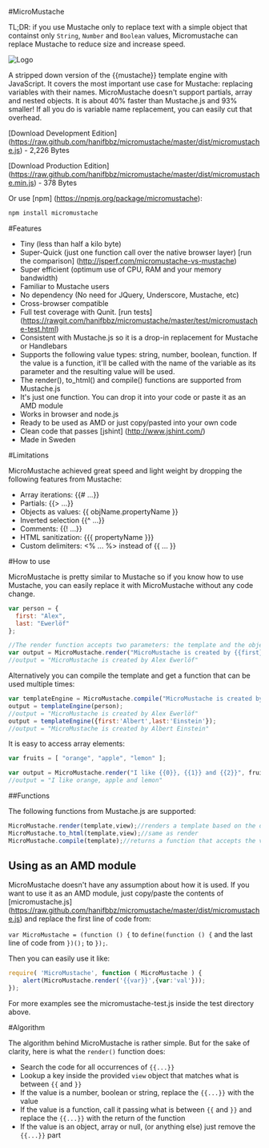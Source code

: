 #MicroMustache

TL;DR: if you use Mustache only to replace text with a simple object that containst only
`String`, `Number` and `Boolean` values, Micromustache can replace Mustache to reduce size and increase speed.

![Logo](https://raw.github.com/hanifbbz/micromustache/master/logo/micromustache-logo-300.png)

A stripped down version of the {{mustache}} template engine with JavaScript.
It covers the most important use case for Mustache: replacing variables with their names.
MicroMustache doesn't support partials, array and nested objects.
It is about 40% faster than Mustache.js and 93% smaller!
If all you do is variable name replacement, you can easily cut that overhead.

[Download Development Edition] (https://raw.github.com/hanifbbz/micromustache/master/dist/micromustache.js) - 2,226 Bytes

[Download Production Edition] (https://raw.github.com/hanifbbz/micromustache/master/dist/micromustache.min.js) - 378 Bytes

Or use [npm] (https://npmjs.org/package/micromustache):

```bash
npm install micromustache
```

#Features

* Tiny (less than half a kilo byte)
* Super-Quick (just one function call over the native browser layer)
  [run the comparison] (http://jsperf.com/micromustache-vs-mustache)
* Super efficient (optimum use of CPU, RAM and your memory bandwidth)
* Familiar to Mustache users
* No dependency (No need for JQuery, Underscore, Mustache, etc)
* Cross-browser compatible
* Full test coverage with Qunit.
  [run tests] (https://rawgit.com/hanifbbz/micromustache/master/test/micromustache-test.html)
* Consistent with Mustache.js so it is a drop-in replacement for Mustache or Handlebars
* Supports the following value types: string, number, boolean, function.
  If the value is a function, it'll be called with the name of the variable as its parameter and the resulting value will be used.
* The render(), to_html() and compile() functions are supported from Mustache.js
* It's just one function. You can drop it into your code or paste it as an AMD module
* Works in browser and node.js
* Ready to be used as AMD or just copy/pasted into your own code
* Clean code that passes [jshint] (http://www.jshint.com/)
* Made in Sweden

#Limitations

MicroMustache achieved great speed and light weight by dropping the following features from Mustache:

* Array iterations: {{# ...}}
* Partials: {{> ...}}
* Objects as values: {{ objName.propertyName }}
* Inverted selection {{^ ...}}
* Comments: {{! ...}}
* HTML sanitization: {{{ propertyName }}}
* Custom delimiters: <% ... %> instead of {{ ... }}

#How to use

MicroMustache is pretty similar to Mustache so if you know how to use Mustache,
you can easily replace it with MicroMustache without any code change.

```js
var person = {
  first: "Alex",
  last: "Ewerlöf"
};

//The render function accepts two parameters: the template and the object that contains a list of key-values to be replaced in template.
var output = MicroMustache.render("MicroMustache is created by {{first}} {{ last }}", person);
//output = "MicroMustache is created by Alex Ewerlöf"
```

Alternatively you can compile the template and get a function that can be used multiple times:

```js
var templateEngine = MicroMustache.compile("MicroMustache is created by {{first}} {{ last }}");
output = templateEngine(person);
//output = "MicroMustache is created by Alex Ewerlöf"
output = templateEngine({first:'Albert',last:'Einstein'});
//output = "MicroMustache is created by Albert Einstein"
```

It is easy to access array elements:

```js
var fruits = [ "orange", "apple", "lemon" ];

var output = MicroMustache.render("I like {{0}}, {{1}} and {{2}}", fruits);
//output = "I like orange, apple and lemon"
```

##Functions

The following functions from Mustache.js are supported:

```js
MicroMustache.render(template,view);//renders a template based on the data in the view object and returns the rendered string
MicroMustache.to_html(template,view);//same as render
MicroMustache.compile(template);//returns a function that accepts the view object and spits out the rendered string
```

## Using as an AMD module

MicroMustache doesn't have any assumption about how it is used.
If you want to use it as an AMD module, just copy/paste the contents of
[micromustache.js] (https://raw.github.com/hanifbbz/micromustache/master/dist/micromustache.js)
and replace the first line of code from:

`var MicroMustache = (function () {` to `define(function () {`
and the last line of code from `})();` to `});`.

Then you can easily use it like:

```js
require( 'MicroMustache', function ( MicroMustache ) {
    alert(MicroMustache.render('{{var}}',{var:'val'}));
});
```

For more examples see the micromustache-test.js inside the test directory above.

#Algorithm

The algorithm behind MicroMustache is rather simple.
But for the sake of clarity, here is what the `render()` function does:

* Search the code for all occurrences of `{{...}}`
* Lookup a key inside the provided `view` object that matches what is between `{{` and `}}`
* If the value is a number, boolean or string, replace the `{{...}}` with the value
* If the value is a function, call it passing what is between `{{` and `}}` and replace the `{{...}}` with the return of the function
* If the value is an object, array or null, (or anything else) just remove the `{{...}}` part